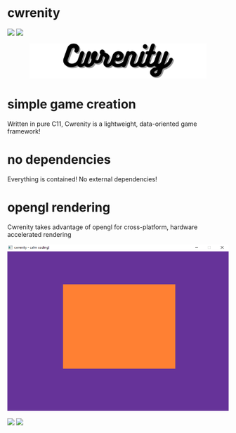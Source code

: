 # cwrenity 
<p float="left">
  <img src="https://img.shields.io/github/license/kelestial/cwrenity?style=flat-square">
  <img src="https://img.shields.io/github/repo-size/kelestial/cwrenity?color=pink&style=flat-square"> 
</p>

<p align="center">
  <img src="branding/banner.png" alt="cwrenity logo" width="80%" height="80%">
</p>

# simple game creation
Written in pure C11, Cwrenity is a lightweight, data-oriented game framework!

# no dependencies
Everything is contained! No external dependencies!

# opengl rendering
Cwrenity takes advantage of opengl for cross-platform, hardware accelerated rendering

<p></p>

<kbd>
<img src="branding/screenshot_1.png" alt="opengl image">
</kbd>

<p></p>
<p float="left">
  <img src="https://img.shields.io/github/license/kelestial/cwrenity?style=flat-square">
  <img src="https://img.shields.io/github/repo-size/kelestial/cwrenity?color=pink&style=flat-square"> 
</p>
